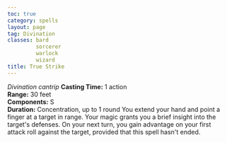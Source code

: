 ```yaml
---
toc: true
category: spells
layout: page
tag: Divination
classes: bard
         sorcerer
         warlock
         wizard
title: True Strike 
---
```

_Divination cantrip_ 
**Casting Time:** 1 action    
**Range:** 30 feet    
**Components:** S    
**Duration:** Concentration, up to 1 round 
You extend your hand and point a finger at a target in range. Your magic grants you a brief insight into the target's defenses. On your next turn, you gain advantage on your first attack roll against the target, provided that this spell hasn't ended.